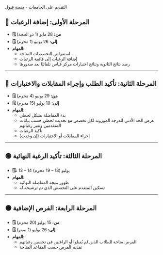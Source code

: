 التقديم على الجامعات - [منصة قبول](https://www.uap.sa/)

## 🔴 المرحلة الأولى: إضافة الرغبات
- **🗓 من:** 28 مايو (1 ذو الحجة)  
- **🗓 إلى:** 26 يونيو (1 محرم)  
- **المهام:**  
  - استعراض التخصصات المتاحة  
  - إضافة الرغبات إلى قائمة الرغبات  
  - رصد نتائج الثانوية ونتائج اختبارات مركز قياس تلقائيًا بعد صدورها  

---

## 🔵 المرحلة الثانية: تأكيد الطلب وإجراء المقابلات والاختبارات
- **🗓 من:** 29 يونيو (4 محرم)  
- **🗓 إلى:** 10 يوليو (15 محرم)  
- **المهام:**  
  - بدء المفاضلة بشكل لحظي  
  - عرض الحد الأدنى للدرجة الموزونة لكل تخصص مع تحديث لحظي حسب بيانات المتقدمين وتغير رغباتهم  
  - تأكيد الرغبات  
  - إجراء المقابلات أو الاختبارات (إن وجدت)  

---

## 🟢 المرحلة الثالثة: تأكيد الرغبة النهائية
- **🗓:** 13 – 14 يوليو (18 – 19 محرم)  
- **المهام:**  
  - ظهور نتيجة المفاضلة النهائية  
  - تسكين المتقدم على التخصص الذي تم ترشيحه له  

---

## ⚫️ المرحلة الرابعة: الفرص الإضافية
- **🗓 من:** 15 يوليو (20 محرم)  
- **🗓 إلى:** 26 يوليو (1 صفر)  
- **المهام:**  
  - الفرص متاحة للطلاب الذين لم يُقبلوا أو الراغبين في تحسين رغباتهم  
  - تقديم الفرص حسب المقاعد المتاحة  
